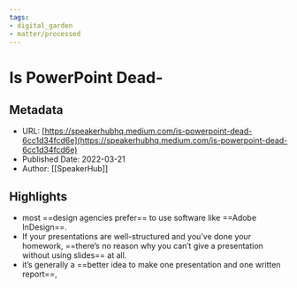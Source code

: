 ```yaml
---
tags: 
- digital_garden
- matter/processed
---
```

# Is PowerPoint Dead-
## Metadata
* URL: [https://speakerhubhq.medium.com/is-powerpoint-dead-6cc1d34fcd6e](https://speakerhubhq.medium.com/is-powerpoint-dead-6cc1d34fcd6e)
* Published Date: 2022-03-21
* Author: [[SpeakerHub]]

## Highlights
* most ==design agencies prefer== to use software like ==Adobe InDesign==.
* If your presentations are well-structured and you’ve done your homework, ==there’s no reason why you can’t give a presentation without using slides== at all.
* it’s generally a ==better idea to make one presentation and one written report==,